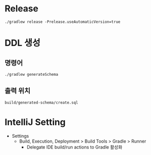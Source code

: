 # Release

```
./gradlew release -Prelease.useAutomaticVersion=true
```

# DDL 생성

## 명령어
```
./gradlew generateSchema
```

## 출력 위치
```
build/generated-schema/create.sql
```

# IntelliJ Setting

* Settings
  * Build, Execution, Deployment > Build Tools > Gradle > Runner
    * Delegate IDE build/run actions to Gradle 활성화
